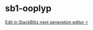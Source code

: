 # sb1-ooplyp

[Edit in StackBlitz next generation editor ⚡️](https://stackblitz.com/~/github.com/stoja88/sb1-ooplyp)